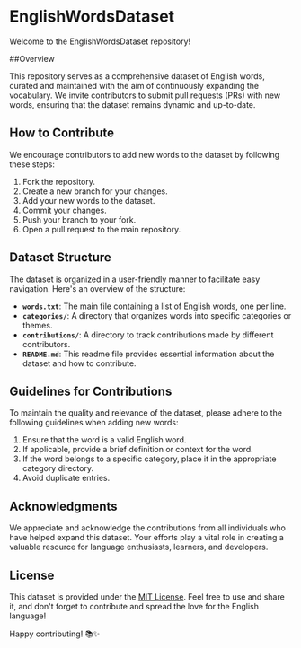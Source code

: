 # EnglishWordsDataset

Welcome to the EnglishWordsDataset repository!

##Overview

This repository serves as a comprehensive dataset of English words, curated and maintained with the aim of continuously expanding the vocabulary. We invite contributors to submit pull requests (PRs) with new words, ensuring that the dataset remains dynamic and up-to-date.

## How to Contribute

We encourage contributors to add new words to the dataset by following these steps:

1. Fork the repository.
2. Create a new branch for your changes.
3. Add your new words to the dataset.
4. Commit your changes.
5. Push your branch to your fork.
6. Open a pull request to the main repository.

## Dataset Structure

The dataset is organized in a user-friendly manner to facilitate easy navigation. Here's an overview of the structure:

- **`words.txt`**: The main file containing a list of English words, one per line.
- **`categories/`**: A directory that organizes words into specific categories or themes.
- **`contributions/`**: A directory to track contributions made by different contributors.
- **`README.md`**: This readme file provides essential information about the dataset and how to contribute.

## Guidelines for Contributions

To maintain the quality and relevance of the dataset, please adhere to the following guidelines when adding new words:

1. Ensure that the word is a valid English word.
2. If applicable, provide a brief definition or context for the word.
3. If the word belongs to a specific category, place it in the appropriate category directory.
4. Avoid duplicate entries.

## Acknowledgments

We appreciate and acknowledge the contributions from all individuals who have helped expand this dataset. Your efforts play a vital role in creating a valuable resource for language enthusiasts, learners, and developers.

## License

This dataset is provided under the [MIT License](LICENSE.md). Feel free to use and share it, and don't forget to contribute and spread the love for the English language!

Happy contributing! 📚✨
